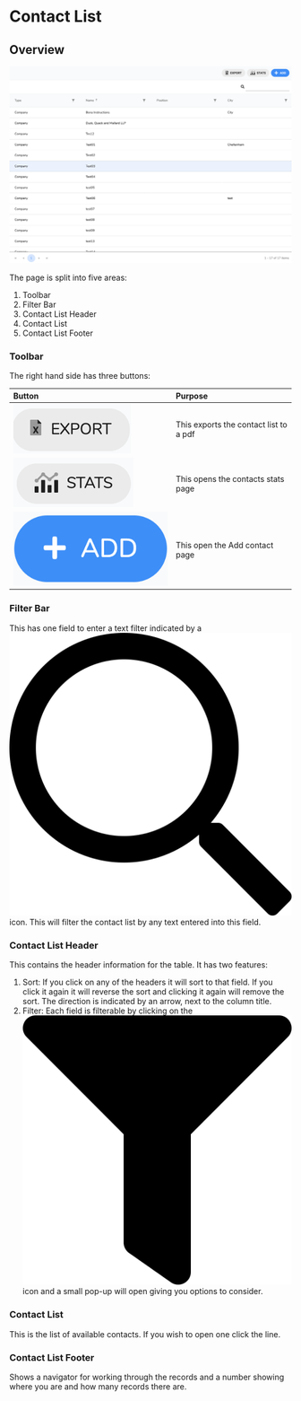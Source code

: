 # Contact List

## Overview

![](../../.gitbook/assets/screenshot-2020-09-14-at-13.23.23.png)

The page is split into five areas:

1. Toolbar
2. Filter Bar
3. Contact List Header
4. Contact List
5. Contact List Footer

### Toolbar

The right hand side has three buttons:

| Button | Purpose |
| :--- | :--- |
| ![](../../.gitbook/assets/screenshot-2020-06-08-at-12.55.54.png)  | This exports the contact list to a pdf |
| ![](../../.gitbook/assets/screenshot-2020-02-01-at-15.28.40.png)  | This opens the contacts stats page |
| ![](../../.gitbook/assets/docs_add01.png)  | This open the Add contact page |

### Filter Bar

This has one field to enter a text filter indicated by a ![](../../.gitbook/assets/search.svg) icon. This will filter the contact list by any text entered into this field.

### Contact List Header

This contains the header information for the table. It has two features:

1. Sort: If you click on any of the headers it will sort to that field. If you click it again it will reverse the sort and clicking it again will remove the sort. The direction is indicated by an arrow, next to the column title.
2. Filter: Each field is filterable by clicking on the ![](../../.gitbook/assets/filter.svg) icon and a small pop-up will open giving you options to consider.

### Contact List

This is the list of available contacts. If you wish to open one click the line.

### Contact List Footer

Shows a navigator for working through the records and a number showing where you are and how many records there are. 



